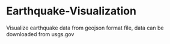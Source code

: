 Earthquake-Visualization
========================

Visualize earthquake data from geojson format file, data can be downloaded from usgs.gov
